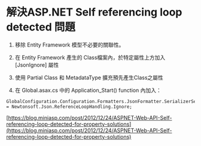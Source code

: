 # 解決ASP.NET Self referencing loop detected 問題

 1. 移除 Entity Framework 模型不必要的關聯性。

2. 在 Entity Framework 產生的 Class檔案內，於特定屬性上方加入 \[JsonIgnore\] 屬性

 3. 使用 Partial Class 和 MetadataType 擴充預先產生Class之屬性

 4. 在 Global.asax.cs 中的 Application\_Start\(\)  function 內加入：

```text
GlobalConfiguration.Configuration.Formatters.JsonFormatter.SerializerSettings.ReferenceLoopHandling = Newtonsoft.Json.ReferenceLoopHandling.Ignore;
```

[https://blog.miniasp.com/post/2012/12/24/ASPNET-Web-API-Self-referencing-loop-detected-for-property-solutions](https://blog.miniasp.com/post/2012/12/24/ASPNET-Web-API-Self-referencing-loop-detected-for-property-solutions)

